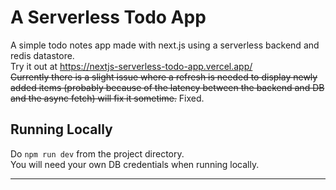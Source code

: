 <h1>A Serverless Todo App</h1>

A simple todo notes app made with next.js using a serverless backend and redis datastore. <br>
Try it out at https://nextjs-serverless-todo-app.vercel.app/ <br>
~~Currently there is a slight issue where a refresh is needed to display newly added items (probably because of the latency between the backend and DB and the async fetch) will fix it sometime.~~ Fixed.

<h2>Running Locally</h2>
Do <code>npm run dev</code> from the project directory.<br>
You will need your own DB credentials when running locally.
<hr>

